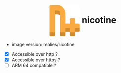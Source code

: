 <h1 align="center">
  <picture>
    <img align="center" alt="Pegaz" src="./logo.svg" height="100">
  </picture>
  nicotine
</h1>

- image version: realies/nicotine
- [x] Accessible over http ?
- [x] Accessible over https ?
- [ ] ARM 64 compatible ?
